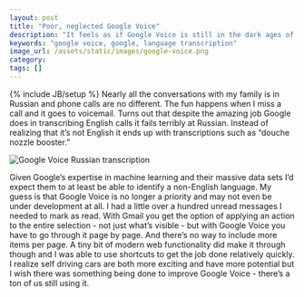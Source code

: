 ```yaml
---
layout: post
title: "Poor, neglected Google Voice"
description: "It feels as if Google Voice is still in the dark ages of the web. Both the frontend and the backend seem as if they haven't seen any improvements in a while."
keywords: "google voice, google, language transcription"
image_url: /assets/static/images/google-voice.png
category:
tags: []
---
```

{% include JB/setup %}
Nearly all the conversations with my family is in Russian and phone calls are no different. The fun happens when I miss a call and it goes to voicemail. Turns out that despite the amazing job Google does in transcribing English calls it fails terribly at Russian. Instead of realizing that it’s not English it ends up with transcriptions such as “douche nozzle booster.”

<img src="{{ IMG_PATH }}google-voice.png" alt="Google Voice Russian transcription" />

Given Google’s expertise in machine learning and their massive data sets I’d expect them to at least be able to identify a non-English language. My guess is that Google Voice is no longer a priority and may not even be under development at all. I had a little over a hundred unread messages I needed to mark as read. With Gmail you get the option of applying an action to the entire selection - not just what’s visible - but with Google Voice you have to go through it page by page. And there’s no way to include more items per page. A tiny bit of modern web functionality did make it through though and I was able to use shortcuts to get the job done relatively quickly. I realize self driving cars are both more exciting and have more potential but I wish there was something being done to improve Google Voice - there’s a ton of us still using it.
